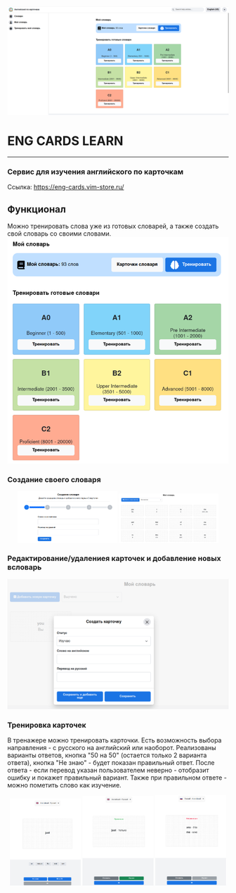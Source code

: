 ![Creating your first README hero image](readme_images/main.png)

# ENG CARDS LEARN
- - -
### Сервис для изучения английского по карточкам

Ссылка: https://eng-cards.vim-store.ru/

## Функционал

Можно тренировать слова уже из готовых словарей, а также создать свой словарь со своими словами.
![Creating your first README hero image](readme_images/vocs.png)

### Создание своего словаря
<p align="center">
  <img src="readme_images/create_voc_2.png" width="45%" />
  <img src="readme_images/create_voc_3.png" width="45%" />
</p>

### Редактирование/удалениея карточек и добавление новых всловарь
![Creating your first README hero image](readme_images/crud.png)

### Тренировка карточек
В тренажере можно тренировать карточки. Есть возможность выбора направления - с русского на английский или наоборот.
Реализованы варианты ответов, кнопка "50 на 50" (остается только 2 варианта ответа), кнопка "Не знаю" - будет показан правильный ответ.
После ответа - если перевод указан пользователем неверно - отобразит ошибку и покажет правильный вариант.
Также при правильном ответе - можно пометить слово как изучение.

<p align="center">
  <img src="readme_images/card_1.png" width="32%" />
  <img src="readme_images/card_2.png" width="32%" />
<img src="readme_images/card_3.png" width="32%" />
</p>